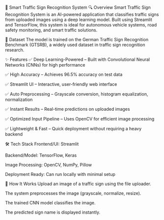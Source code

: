 🛑 Smart Traffic Sign Recognition System
🔍 Overview
Smart Traffic Sign Recognition System is an AI-powered application that classifies traffic signs from uploaded images using a deep learning model. Built using Streamlit and TensorFlow, this system is ideal for autonomous vehicle systems, road safety monitoring, and smart traffic solutions.

📂 Dataset
The model is trained on the German Traffic Sign Recognition Benchmark (GTSRB), a widely used dataset in traffic sign recognition research.

✨ Features
✅ Deep Learning-Powered – Built with Convolutional Neural Networks (CNNs) for high performance

✅ High Accuracy – Achieves 96.5% accuracy on test data

✅ Streamlit UI – Interactive, user-friendly web interface

✅ Auto Preprocessing – Grayscale conversion, histogram equalization, normalization

✅ Instant Results – Real-time predictions on uploaded images

✅ Optimized Input Pipeline – Uses OpenCV for efficient image processing

✅ Lightweight & Fast – Quick deployment without requiring a heavy backend

🛠️ Tech Stack
Frontend/UI: Streamlit

Backend/Model: TensorFlow, Keras

Image Processing: OpenCV, NumPy, Pillow

Deployment Ready: Can run locally with minimal setup

🚀 How It Works
Upload an image of a traffic sign using the file uploader.

The system preprocesses the image (grayscale, normalize, resize).

The trained CNN model classifies the image.

The predicted sign name is displayed instantly.
